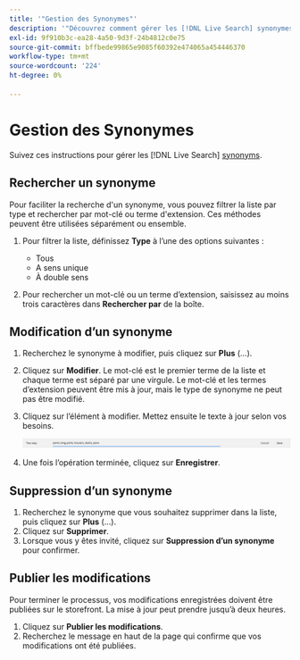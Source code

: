```yaml
---
title: '"Gestion des Synonymes"'
description: '"Découvrez comment gérer les [!DNL Live Search] synonymes."'
exl-id: 9f910b3c-ea28-4a50-9d3f-24b4812c0e75
source-git-commit: bffbede99865e9085f60392e474065a454446370
workflow-type: tm+mt
source-wordcount: '224'
ht-degree: 0%

---
```


# Gestion des Synonymes

Suivez ces instructions pour gérer les [!DNL Live Search] [synonyms](synonyms.md).

## Rechercher un synonyme

Pour faciliter la recherche d&#39;un synonyme, vous pouvez filtrer la liste par type et rechercher par mot-clé ou terme d&#39;extension.  Ces méthodes peuvent être utilisées séparément ou ensemble.

1. Pour filtrer la liste, définissez **Type** à l’une des options suivantes :

   * Tous
   * A sens unique
   * À double sens

1. Pour rechercher un mot-clé ou un terme d’extension, saisissez au moins trois caractères dans **Rechercher par** de la boîte.

## Modification d’un synonyme

1. Recherchez le synonyme à modifier, puis cliquez sur **Plus** (...).

1. Cliquez sur **Modifier**.
Le mot-clé est le premier terme de la liste et chaque terme est séparé par une virgule. Le mot-clé et les termes d’extension peuvent être mis à jour, mais le type de synonyme ne peut pas être modifié.
1. Cliquez sur l’élément à modifier. Mettez ensuite le texte à jour selon vos besoins.

   ![modification d’un synonyme bidirectionnel](assets/synonym-two-way-edit.png)

1. Une fois l’opération terminée, cliquez sur **Enregistrer**.

## Suppression d’un synonyme

1. Recherchez le synonyme que vous souhaitez supprimer dans la liste, puis cliquez sur **Plus** (...).
1. Cliquez sur **Supprimer**.
1. Lorsque vous y êtes invité, cliquez sur **Suppression d’un synonyme** pour confirmer.

## Publier les modifications

Pour terminer le processus, vos modifications enregistrées doivent être publiées sur le storefront. La mise à jour peut prendre jusqu’à deux heures.

1. Cliquez sur **Publier les modifications**.
1. Recherchez le message en haut de la page qui confirme que vos modifications ont été publiées.
